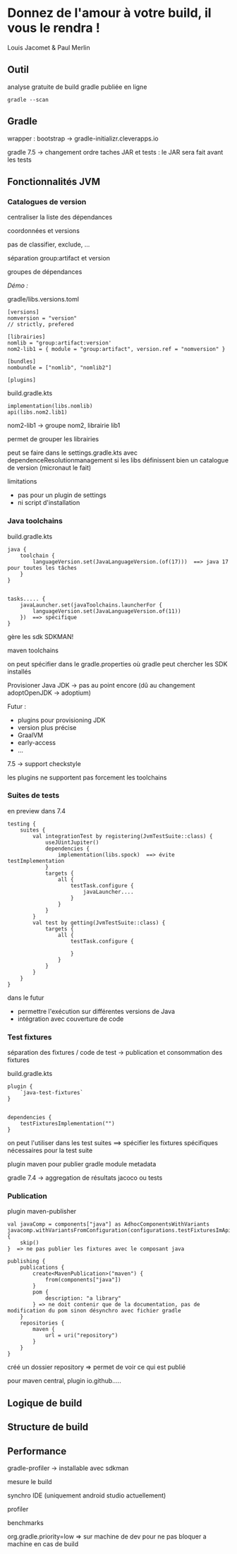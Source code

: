 # Donnez de l'amour à votre build, il vous le rendra !

Louis Jacomet & Paul Merlin


## Outil

analyse gratuite de build gradle publiée en ligne

`gradle --scan`



## Gradle

wrapper : bootstrap -> gradle-initializr.cleverapps.io

gradle 7.5 -> changement ordre taches JAR et tests : le JAR sera fait avant les tests


## Fonctionnalités JVM

### Catalogues de version

centraliser la liste des dépendances

coordonnées et versions

pas de classifier, exclude, ...

séparation group:artifact et version

groupes de dépendances

*Démo :*

gradle/libs.versions.toml
```
[versions]
nomversion = "version"
// strictly, prefered

[librairies]
nomlib = "group:artifact:version'
nom2-lib1 = { module = "group:artifact", version.ref = "nomversion" }

[bundles]
nombundle = ["nomlib", "nomlib2"]

[plugins]
```

build.gradle.kts
```
implementation(libs.nomlib)
api(libs.nom2.lib1)
```

nom2-lib1 -> groupe nom2, librairie lib1

permet de grouper les librairies

peut se faire dans le settings.gradle.kts avec dependenceResolutionmanagement si les libs définissent bien un catalogue de version (micronaut le fait)

limitations

* pas pour un plugin de settings
* ni script d'installation


### Java toolchains


build.gradle.kts
```
java {
    toolchain {
        languageVersion.set(JavaLanguageVersion.(of(17)))  ==> java 17 pour toutes les tâches
    }
}


tasks..... {
    javaLauncher.set(javaToolchains.launcherFor {
        languageVersion.set(JavaLanguageVersion.of(11))
    })  ==> spécifique
}
```

gère les sdk SDKMAN!

maven toolchains

on peut spécifier dans le gradle.properties où gradle peut chercher les SDK installés

Provisioner Java JDK -> pas au point encore (dû au changement adoptOpenJDK -> adoptium)

Futur :
* plugins pour provisioning JDK
* version plus précise
* GraalVM
* early-access
* ...

7.5 -> support checkstyle

les plugins ne supportent pas forcement les toolchains


### Suites de tests

en preview dans 7.4

```
testing {
    suites {
        val integrationTest by registering(JvmTestSuite::class) {
            useJUintJupiter()
            dependencies {
                implementation(libs.spock)  ==> évite testImplementation
            }
            targets {
                all {
                    testTask.configure {
                        javaLauncher....
                    }
                }
            }
        }
        val test by getting(JvmTestSuite::class) {
            targets {
                all {
                    testTask.configure {

                    }
                }
            }
        }
    }
}
```

dans le futur 
* permettre l'exécution sur différentes versions de Java
* intégration avec couverture de code


### Test fixtures

séparation des fixtures / code de test -> publication et consommation des fixtures

build.gradle.kts
```
plugin {
    `java-test-fixtures`
}


dependencies {
    testFixturesImplementation("")
}
```

on peut l'utiliser dans les test suites ==> spécifier les fixtures spécifiques nécessaires pour la test suite

plugin maven pour publier gradle module metadata

gradle 7.4 -> aggregation de résultats jacoco ou tests


### Publication

plugin maven-publisher
```
val javaComp = components["java"] as AdhocComponentsWithVariants
javacomp.withVariantsFromConfiguration(configurations.testFixturesImApiElements.get()) {
    skip()
}  => ne pas publier les fixtures avec le composant java

publishing {
    publications {
        create<MavenPublication>("maven") {
            from(components["java"])
        }
        pom {
            description: "a library"
        } => ne doit contenir que de la documentation, pas de modification du pom sinon désynchro avec fichier gradle
    }
    repositories {
        maven {
            url = uri("repository")
        }
    }
}
```

créé un dossier repository => permet de voir ce qui est publié

pour maven central, plugin io.github.....



## Logique de build

## Structure de build

## Performance

gradle-profiler -> installable avec sdkman

mesure le build

synchro IDE (uniquement android studio actuellement)

profiler

benchmarks

org.gradle.priority=low => sur machine de dev pour ne pas bloquer a machine en cas de build

